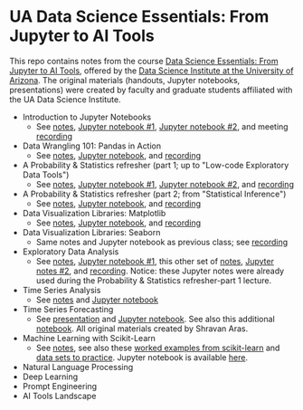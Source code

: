 # UA Data Science Essentials: From Jupyter to AI Tools

This repo contains notes from the course [Data Science Essentials: From Jupyter to AI Tools](https://github.com/ua-datalab/Workshops/wiki), offered by the [Data Science Institute at the University of Arizona](https://datascience.arizona.edu/). The original materials (handouts, Jupyter notebooks, presentations) were created by faculty and graduate students affiliated with the UA Data Science Institute. 

- Introduction to Jupyter Notebooks
  - See [notes](https://github.com/ua-datalab/Workshops/wiki/Introduction-to-Python-for-Data-Science), [Jupyter notebook #1](https://github.com/simonera/ua_python_intro/blob/main/01_1_intro_to_jupyter_notebooks.ipynb), [Jupyter notebook #2](https://github.com/simonera/ua_python_intro/blob/main/01_2_Intro_to_Python.ipynb), and meeting [recording](https://youtu.be/QrbwPK5OWqA)
- Data Wrangling 101: Pandas in Action
  - See [notes](https://github.com/ua-datalab/Workshops/wiki/Data-Wrangling-101:-Pandas-in-Action), [Jupyter notebook](https://github.com/simonera/ua_python_intro/blob/main/02_1_Data_Wrangling_101_Pandas_in_Action.ipynb), and [recording](https://youtu.be/hfckH4JGTJo)
- A Probability & Statistics refresher (part 1; up to "Low-code Exploratory Data Tools")
  - See [notes](https://github.com/ua-datalab/Workshops/wiki/Statistical-Inference), [Jupyter notebook #1](https://github.com/simonera/ua_python_intro/blob/main/03_1_ExploratoryDataAnalysisExample.ipynb), [Jupyter notebook #2](https://github.com/simonera/ua_python_intro/blob/main/03_2_IntroLowCodeEDA.ipynb), and [recording](https://youtu.be/_Rw5wE-FcEY)
- A Probability & Statistics refresher (part 2; from "Statistical Inference")
  - See [notes](https://github.com/ua-datalab/Workshops/wiki/Statistical-Inference), [Jupyter notebook](https://github.com/simonera/ua_python_intro/blob/main/04_1_Statistical_Inference.ipynb), and [recording](https://youtu.be/lyHhls1xk-0?si=HLNu_JFm3Rukpvv9)
- Data Visualization Libraries: Matplotlib
  - See [notes](https://github.com/ua-datalab/Workshops/wiki/Data-Visualization-Libraries-in-Python), [Jupyter notebook](https://github.com/simonera/ua_python_intro/blob/main/05_1_Data_Visualization_with_Python2.ipynb), and [recording](https://youtu.be/B7W3fDJrjRU)
- Data Visualization Libraries: Seaborn
  - Same notes and Jupyter notebook as previous class; see [recording](https://youtu.be/LkE22G5B-rE)
- Exploratory Data Analysis
  - See [notes](https://github.com/ua-datalab/Workshops/wiki/Exploratory-Data-Analysis), [Jupyter notebook #1](https://github.com/simonera/ua_python_intro/blob/main/06_1_ExploratoryDataAnalysisExample.ipynb), this other set of [notes](https://github.com/ua-datalab/Workshops/wiki/Low%E2%80%90code-Exploratory-Data-Analysis-Tools), [Jupyter notes #2](https://github.com/simonera/ua_python_intro/blob/main/06_2_IntroLowCodeEDA.ipynb), and [recording](https://youtu.be/VJZC9fApe2k). Notice: these Jupyter notes were already used during the Probability & Statistics refresher-part 1 lecture. 
- Time Series Analysis
  - See [notes](https://github.com/clizarraga-UAD7/Workshops/wiki/Introduction-to-Time-Series-Analysis) and [Jupyter notebook](https://github.com/simonera/ua_python_intro/blob/main/07_1_IntroTimeSeriesAnalysis.ipynb)
- Time Series Forecasting
  - See [presentation](https://github.com/simonera/ua_python_intro/blob/main/08_1_timeseries-forecasting2.pdf) and [Jupyter notebook](https://github.com/simonera/ua_python_intro/blob/main/08_2_autoregression_edited.ipynb). See also this additional [notebook](https://github.com/simonera/ua_python_intro/blob/main/08_3_basicLSTM.ipynb). All original materials created by Shravan Aras. 
- Machine Learning with Scikit-Learn
  - See [notes](https://github.com/ua-datalab/Workshops/wiki/Machine-Learning-Basics:-scikit%E2%80%90learn-Unveiled), see also these [worked examples from scikit-learn](https://scikit-learn.org/stable/auto_examples/index.html) and [data sets to practice](https://scikit-learn.org/stable/datasets.html). Jupyter notebook is available [here](link). 
- Natural Language Processing
- Deep Learning
- Prompt Engineering
- AI Tools Landscape
